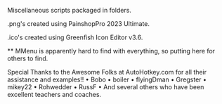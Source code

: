 Miscellaneous scripts packaged in folders. 

.png's created using PainshopPro 2023 Ultimate.

.ico's created using Greenfish Icon Editor v3.6.


** MMenu is apparently hard to find with everything, so putting here for others to find.



Special Thanks to the Awesome Folks at AutoHotkey.com for all their assistance and examples!!
• Bobo
• boiler
• flyingDman
• Gregster
• mikey22
• Rohwedder
• RussF
• And several others who have been excellent teachers and coaches. 
